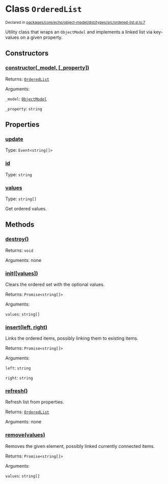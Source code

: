 # Class `OrderedList`
<sub>Declared in [packages/core/echo/object-model/dist/types/src/ordered-list.d.ts:7]()</sub>


Utility class that wraps an  `ObjectModel`  and implements a linked list via key-values on a given property.

## Constructors
### [constructor(_model, \[_property\])]()


Returns: <code>[OrderedList](/api/@dxos/react-client/classes/OrderedList)</code>

Arguments: 

`_model`: <code>[ObjectModel](/api/@dxos/react-client/classes/ObjectModel)</code>

`_property`: <code>string</code>

## Properties
### [update]()
Type: <code>Event&lt;string[]&gt;</code>
### [id]()
Type: <code>string</code>
### [values]()
Type: <code>string[]</code>

Get ordered values.

## Methods
### [destroy()]()


Returns: <code>void</code>

Arguments: none
### [init(\[values\])]()


Clears the ordered set with the optional values.

Returns: <code>Promise&lt;string[]&gt;</code>

Arguments: 

`values`: <code>string[]</code>
### [insert(left, right)]()


Links the ordered items, possibly linking them to existing items.

Returns: <code>Promise&lt;string[]&gt;</code>

Arguments: 

`left`: <code>string</code>

`right`: <code>string</code>
### [refresh()]()


Refresh list from properties.

Returns: <code>[OrderedList](/api/@dxos/react-client/classes/OrderedList)</code>

Arguments: none
### [remove(values)]()


Removes the given element, possibly linked currently connected items.

Returns: <code>Promise&lt;string[]&gt;</code>

Arguments: 

`values`: <code>string[]</code>